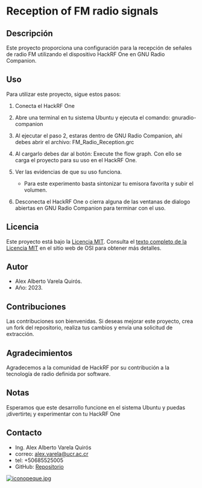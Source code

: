 # Reception of FM radio signals

## Descripción
Este proyecto proporciona una configuración para la recepción de señales de radio FM utilizando el dispositivo HackRF One en GNU Radio Companion.

## Uso
Para utilizar este proyecto, sigue estos pasos:

1. Conecta el HackRF One

2. Abre una terminal en tu sistema Ubuntu y ejecuta el comando: 
    gnuradio-companion

3. Al ejecutar el paso 2, estaras dentro de GNU Radio Companion, ahí debes abrir el archivo:
FM_Radio_Reception.grc

4. Al cargarlo debes dar al botón: Execute the flow graph. Con ello se carga el proyecto para su uso en el HackRF One.

5. Ver las evidencias de que su uso funciona. 
    - Para este experimento basta sintonizar tu emisora favorita y subir el volumen.

6. Desconecta el HackRF One o cierra alguna de las ventanas de dialogo abiertas en GNU Radio Companion para terminar con el uso. 


## Licencia
Este proyecto está bajo la [Licencia MIT](https://opensource.org/licenses/MIT). Consulta el [texto completo de la Licencia MIT](https://opensource.org/licenses/MIT) en el sitio web de OSI para obtener más detalles.


## Autor
- Alex Alberto Varela Quirós.
- Año: 2023.

## Contribuciones
Las contribuciones son bienvenidas. Si deseas mejorar este proyecto, crea un fork del repositorio, realiza tus cambios y envía una solicitud de extracción.

## Agradecimientos
Agradecemos a la comunidad de HackRF por su contribución a la tecnología de radio definida por software.

## Notas
Esperamos que este desarrollo funcione en el sistema Ubuntu y puedas ¡divertirte¡ y experimentar con tu HackRF One

## Contacto

- Ing. Alex Alberto Varela Quirós
- correo: alex.varela@ucr.ac.cr
- tel: +50685525005
- GitHub: [Repositorio](https://github.com/ingalexvarela/HackRF-One-Projects)

[![iconopeque.jpg](https://i.postimg.cc/hvtdRL0p/iconopeque.jpg)](https://postimg.cc/k6L4xtzb)
